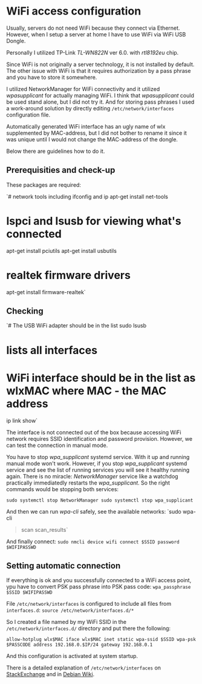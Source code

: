 # WiFi access configuration

Usually, servers do not need WiFi because they connect via Ethernet. However, when I setup a server at home I have to use
WiFi via WiFi USB Dongle. 

Personally I utilized TP-Link *TL-WN822N* ver 6.0. with *rtl8192eu* chip.

Since WiFi is not originally a server technology, it is not installed by default. The other issue with WiFi is that it requires
authorization by a pass phrase and you have to store it somewhere.

I utilized NetworkManager for WiFi connectivity and it utilized *wpasupplicant* for actually managing WiFi. I think that *wpasupplicant*
could be used stand alone, but I did not try it. And for storing pass phrases I used a work-around solution by directly editing
`/etc/network/interfaces` configuration file.

Automatically generated WiFi interface has an ugly name of wlx supplemented by MAC-address, but I did not bother to rename it since it
was unique until I would not change the MAC-address of the dongle.

Below there are guidelines how to do it.

## Prerequisities and check-up

These packages are required:

`# network tools including ifconfig and ip
apt-get install net-tools

# lspci and lsusb for viewing what's connected
apt-get install pciutils
apt-get install usbutils

# realtek firmware drivers
apt-get install firmware-realtek`

## Checking
`# The USB WiFi adapter should be in the list
sudo lsusb

# lists all interfaces
# WiFi interface should be in the list as wlxMAC where MAC - the MAC address
ip link show`

The interface is not connected out of the box because accessing WiFi network requires SSID identification and password provision. However, we
can test the connection in manual mode.

You have to stop *wpa_supplicant* systemd service. With it up and running manual mode won't work. However, if you stop *wpa_supplicant* systemd service
and see the list of running services you will see it healthy running again. There is no miracle: *NetworkManager* service like a watchdog
practically immediatedly restarts the *wpa_supplicant*. So the right commands would be stopping both services:

`sudo systemctl stop NetworkManager
sudo systemctl stop wpa_supplicant`

And then we can run *wpa-cli* safely, see the available networks:
`sudo wpa-cli
>scan
>scan_results`

And finally connect:
`sudo nmcli device wifi connect $SSID password $WIFIPASSWD`

## Setting automatic connection

If everything is ok and you successfully connected to a WiFi access point, ypu have to convert PSK pass phrase into PSK pass code:
`wpa_passphrase $SSID $WIFIPASSWD`

File `/etc/network/interfaces` is configured to include all files from `interfaces.d`:
`source /etc/network/interfaces.d/*`

So I created a file named by my WiFi SSID in the `/etc/network/interfaces.d/` directory and put there the following:

`allow-hotplug wlx$MAC
iface wlx$MAC inet static
    wpa-ssid $SSID
    wpa-psk $PASSCODE
    address 192.168.0.$IP/24
    gateway 192.168.0.1`

And this configuration is activated at system startup.

There is a detailed explanation of `/etc/network/interfaces` on [StackExchange](https://unix.stackexchange.com/questions/128439/good-detailed-explanation-of-etc-network-interfaces-syntax)
and in [Debian Wiki](https://wiki.debian.org/WiFi/HowToUse).
